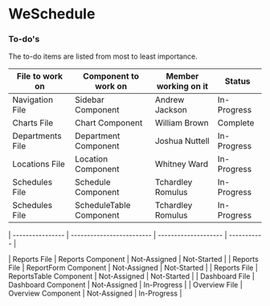 # WeSchedule

### To-do's
The to-do items are listed from most to least importance.

| File to work on  | Component to work on      | Member working on it | Status      |
| ---------------- | ------------------------- | -------------------- | ----------- |
| Navigation File  | Sidebar Component         | Andrew  Jackson      | In-Progress |
| Charts File      | Chart Component           | William Brown        | Complete    |
| Departments File | Department Component      | Joshua Nuttell       | In-Progress |
| Locations File   | Location Component        | Whitney Ward         | In-Progress |
| Schedules File   | Schedule Component        | Tchardley Romulus    | In-Progress |
| Schedules File   | ScheduleTable Component   | Tchardley Romulus    | In-Progress |

| ---------------- | ------------------------- | -------------------- | ----------- |

| Reports File     | Reports Component         | Not-Assigned         | Not-Started |
| Reports File     | ReportForm Component      | Not-Assigned         | Not-Started |
| Reports File     | ReportsTable Component    | Not-Assigned         | Not-Started |
| Dashboard File   | Dashboard Component       | Not-Assigned         | In-Progress |
| Overview File    | Overview Component        | Not-Assigned         | In-Progress |